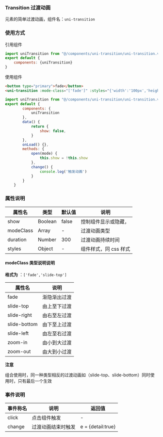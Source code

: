 ### Transition 过渡动画

元素的简单过渡动画，组件名：``uni-transition``

### 使用方式

引用组件 

```javascript
import uniTransition from "@/components/uni-transition/uni-transition.vue"
export default {
    components: {uniTransition}
}
```

使用组件

```html
<button type="primary">fade</button>
<uni-transition :mode-class="['fade']" :styles="{'width':'100px','height':'100px';'background-color':'red'}" :show="show" @change="change" />
```

```javascript
import uniTransition from "@/components/uni-transition/uni-transition.vue"
export default {
		components: {
			uniTransition
		},
		data() {
			return {
				show: false,
			}
		},
		onLoad() {},
		methods: {
			open(mode) {
				this.show = !this.show
			},
			change() {
				console.log('触发动画')
			}
		}
	}
```

### 属性说明

|属性名		|类型	|默认值	|说明					|
|---	|---	|---					|---|
|show		|Boolean|false	|控制组件显示或隐藏，	|
|modeClass	|Array	|-		|过渡动画类型			|
|duration	|Number	|300	|过渡动画持续时间		|
|styles		|Object	|-		|组件样式，同 css 样式	|

#### modeClass 类型说明说明
**格式为** ：`['fade','slide-top']`

|属性名			|说明			|
|---			|---			|
|fade			|渐隐渐出过渡	|
|slide-top		|由上至下过渡	|
|slide-right	|由右至左过渡	|
|slide-bottom	|由下至上过渡	|
|slide-left		|由左至右过渡	|
|zoom-in		|由小到大过渡	|
|zoom-out		|由大到小过渡	|

**注意** 

组合使用时，同一种类型相反的过渡动画如（slide-top、slide-bottom）同时使用时，只有最后一个生效

### 事件说明

|事件称名	|说明				|返回值			|
|---		|---				|---			|
|click		|点击组件触发		|-				|
|change		|过渡动画结束时触发	| e = {detail:true}	|

